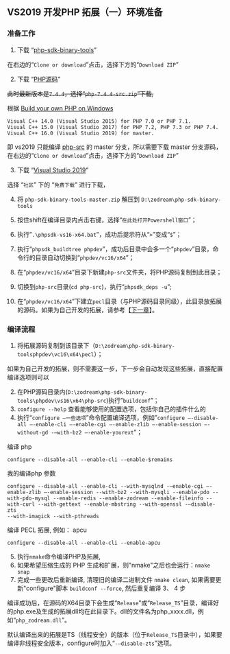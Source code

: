 ## VS2019 开发PHP 拓展（一）环境准备

### 准备工作

1. 下载 “[php-sdk-binary-tools](https://github.com/Microsoft/php-sdk-binary-tools)”

在右边的“`Clone or download`”点击，选择下方的“`Download ZIP`”

2. 下载 “[PHP源码](https://windows.php.net/downloads/releases/)”

~~此时最新版本是`7.4.4`，选择“`php-7.4.4-src.zip`”下载,~~

根据 [Build your own PHP on Windows](https://wiki.php.net/internals/windows/stepbystepbuild_sdk_2)

    Visual C++ 14.0 (Visual Studio 2015) for PHP 7.0 or PHP 7.1.
    Visual C++ 15.0 (Visual Studio 2017) for PHP 7.2, PHP 7.3 or PHP 7.4.
    Visual C++ 16.0 (Visual Studio 2019) for master.

即 vs2019 只能编译 [php-src](https://github.com/php/php-src) 的 master 分支，所以需要下载 master 分支源码，在右边的“`Clone or download`”点击，选择下方的“`Download ZIP`”

3. 下载 “[Visual Studio 2019](https://visualstudio.microsoft.com/zh-hans/downloads/)”

选择 “`社区`” 下的 “`免费下载`” 进行下载，


4. 将 `php-sdk-binary-tools-master.zip` 解压到 `D:\zodream\php-sdk-binary-tools`

5. 按住shift在编译目录内点击右键，选择“`在此处打开Powershell窗口`”；
6. 执行”`.\phpsdk-vs16-x64.bat`”，成功后提示符从“`>`”变成“`$`”；
7. 执行“`phpsdk_buildtree phpdev`”，成功后目录中会多一个“`phpdev`”目录，命令行的目录自动切换到“`phpdev/vc16/x64`”；
8. 在“`phpdev/vc16/x64`”目录下新建`php-src`文件夹，将PHP源码复制到此目录；
9. 切换到`php-src`目录(`cd php-src`)，执行“`phpsdk_deps -u`”;
10. 在“`phpdev/vc16/x64`”下建立`pecl`目录（与PHP源码目录同级），此目录放拓展的源码。如果为自己开发的拓展，请参考【[下一章](./63.md)】。

### 编译流程

1. 将拓展源码复制到该目录下（`D:\zodream\php-sdk-binary-toolsphpdev\vc16\x64\pecl`）；

如果为自己开发的拓展，则不需要这一步，下一步会自动发现这些拓展，直接配置编译选项则可以

2. 在PHP源码目录内(`D:\zodream\php-sdk-binary-tools\phpdev\vs16\x64\php-src`)执行”`buildconf`”；
3. `configure --help` 查看能够使用的配置选项，包括你自己的插件什么的
4. 执行“`configure –一些选项`”命令配置编译选项，例如”`configure –-disable-all –-enable-cli –-enable-cgi –-enable-zlib –-enable-session –-without-gd -–with-bz2 –-enable-yourext`”；

编译 php

```shell
configure --disable-all --enable-cli --enable-$remains
```

我的编译php 参数

```shell
configure --disable-all --enable-cli --with-mysqlnd -–enable-cgi –-enable-zlib –-enable-session --with-bz2 --with-mysqli --enable-pdo --with-pdo-mysql --enable-redis --enable-zodream --enable-fileinfo --with-curl --with-gettext --enable-mbstring --with-openssl -–disable-zts
--with-imagick --with-pthreads
```


编译 PECL 拓展, 例如： apcu

```shell
configure --disable-all --enable-cli --enable-apcu

```
5. 执行`nmake`命令编译PHP及拓展, 
6. 如果希望压缩生成的 PHP 生成和扩展，则"nmake"之后也会运行：`nmake snap`
7. 完成一些更改后重新编译, 清理旧的编译二进制文件 `nmake clean`, 如果需要更新"configure"脚本 `buildconf --force`, 然后重复编译 3、 4 步

编译成功后，在源码的X64目录下会生成“`Release`”或“`Release_TS`”目录，编译好的php.exe及生成的拓展dll均在此目录下。dll的文件名为php_xxxx.dll，例如“`php_zodream.dll`”。

默认编译出来的拓展是TS（线程安全）的版本（位于`Release_TS`目录中），如果要编译非线程安全版本，configure时加入“`-–disable-zts`”选项。
